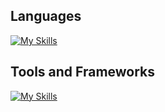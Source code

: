 ## Languages
[![My Skills](https://skillicons.dev/icons?i=html,css,js,ts,rust,golang,python,lua,mysql&theme=dark&)](https://skillicons.dev)
          
## Tools and Frameworks
[![My Skills](https://skillicons.dev/icons?i=angular,react,nextjs,laravel,nginx,git,vim,linux&theme=dark)](https://skillicons.dev)
